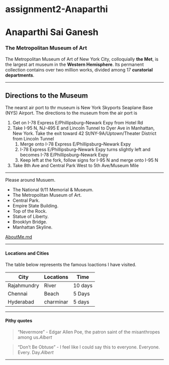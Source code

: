 # assignment2-Anaparthi
# Anaparthi Sai Ganesh
### The Metropolitan Museum of Art 

The Metropolitan Museum of Art of New York City, colloquially **the Met**, is the largest art museum in the **Western Hemisphere**. Its permanent collection contains over two million works, divided among 17 **curatorial departments**.

***
## Directions to the Museum
The nearst air port to thr museum is New York Skyports Seaplane Base (NYS) Airport. The directions to the museum from the air port is 

1. Get on I-78 Express E/Phillipsburg–Newark Expy from Hotel Rd
2. Take I-95 N, NJ-495 E and Lincoln Tunnel to Dyer Ave in Manhattan, New York. Take the exit toward 42 St/NY-9A/Uptown/Theater District from Lincoln Tunnel
    1. Merge onto I-78 Express E/Phillipsburg–Newark Expy
    2. I-78 Express E/Phillipsburg–Newark Expy turns slightly left and    becomes I-78 E/Phillipsburg–Newark Expy
    3. Keep left at the fork, follow signs for I-95 N and merge onto I-95 N
3. Take 8th Ave and Central Park West to 5th Ave/Museum Mile

***
Please around Musuem.

* The National 9/11 Memorial & Museum.
* The Metropolitan Museum of Art.
* Central Park.
* Empire State Building.
* Top of the Rock.
* Statue of Liberty.
* Brooklyn Bridge.
* Manhattan Skyline.


[AboutMe.md](https://github.com/anaparthisaiganesh/assignment2-Anaparthi/blob/e4f3586fe970fda27348966e44889e329c9af6c3/AboutMe.md)

*** 

#### Locations and Cities

  The table below represents the famous loactions I have visited.

  |City | Locations | Time|
  | ----|-----------|-----|
  |Rajahmundry| River| 10 days|
  |Chennai|Beach| 5 Days|
  |Hyderabad|charminar|5 days|

 ***
 #### Pithy quotes
 >“Nevermore” - Edgar Allen Poe, the patron saint of the misanthropes among us.*Albert*
 
 >“Don’t Be Obtuse” - I feel like I could say this to everyone. Everyone. Every. Day.*Albert*

 ***








